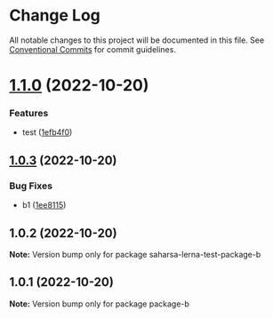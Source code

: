 # Change Log

All notable changes to this project will be documented in this file.
See [Conventional Commits](https://conventionalcommits.org) for commit guidelines.

# [1.1.0](https://github.com/saharsa/lerna-test/compare/saharsa-lerna-test-package-b@1.0.3...saharsa-lerna-test-package-b@1.1.0) (2022-10-20)


### Features

* test ([1efb4f0](https://github.com/saharsa/lerna-test/commit/1efb4f0333e88cf4627d57dab2b30a6fafd8fef9))





## [1.0.3](https://github.com/saharsa/lerna-test/compare/saharsa-lerna-test-package-b@1.0.2...saharsa-lerna-test-package-b@1.0.3) (2022-10-20)


### Bug Fixes

* b1 ([1ee8115](https://github.com/saharsa/lerna-test/commit/1ee811540ecc1b8b80a365aa5f0028e132a5efc0))





## 1.0.2 (2022-10-20)

**Note:** Version bump only for package saharsa-lerna-test-package-b





## 1.0.1 (2022-10-20)

**Note:** Version bump only for package package-b
